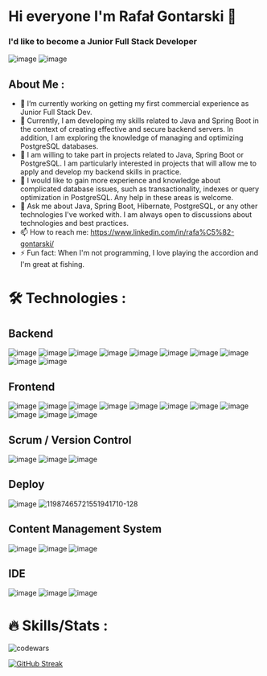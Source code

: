 # Hi everyone I'm Rafał Gontarski 👋
### I'd like to become a Junior Full Stack Developer
![image](https://github.com/RafalGontarski/RafalGontarski/assets/106514250/b2273dc0-8c89-436b-86d9-5b1ef7fb2529)
![image](https://github.com/RafalGontarski/RafalGontarski/assets/106514250/791f9900-634b-4442-a47f-109e9b390e93)

##  About Me :

- 🔭 I’m currently working on getting my first commercial experience as Junior Full Stack Dev.
- 🌱 Currently, I am developing my skills related to Java and Spring Boot in the context of creating effective and secure backend servers. In addition, I am exploring the knowledge of managing and optimizing PostgreSQL databases.
- 👯 I am willing to take part in projects related to Java, Spring Boot or PostgreSQL. I am particularly interested in projects that will allow me to apply and develop my backend skills in practice.
- 🤔 I would like to gain more experience and knowledge about complicated database issues, such as transactionality, indexes or query optimization in PostgreSQL. Any help in these areas is welcome.
- 💬 Ask me about Java, Spring Boot, Hibernate, PostgreSQL, or any other technologies I've worked with. I am always open to discussions about technologies and best practices.
- 📫 How to reach me: https://www.linkedin.com/in/rafa%C5%82-gontarski/
- ⚡ Fun fact: When I'm not programming, I love playing the accordion and I'm great at fishing.

# 🛠️ Technologies :
## Backend
![image](https://github.com/RafalGontarski/RafalGontarski/assets/106514250/04764c9c-df56-41f8-999d-970be42cf88d)   ![image](https://github.com/RafalGontarski/RafalGontarski/assets/106514250/5d9e025b-a0cf-45e5-bd07-cf301dd01365) ![image](https://github.com/RafalGontarski/RafalGontarski/assets/106514250/cfcb5010-775b-4eb7-8e74-4eec50133ccf) ![image](https://github.com/RafalGontarski/RafalGontarski/assets/106514250/8784a658-302d-4a4a-a1f0-6660e7fa1c89) ![image](https://github.com/RafalGontarski/RafalGontarski/assets/106514250/057d10cd-7e28-41c5-b594-8072dbaea160) ![image](https://github.com/RafalGontarski/RafalGontarski/assets/106514250/8596ffcd-25db-4d17-885d-141deb9d51bf) ![image](https://github.com/RafalGontarski/RafalGontarski/assets/106514250/8d0527f9-daad-4fe0-99ec-89f303771579) ![image](https://github.com/RafalGontarski/RafalGontarski/assets/106514250/0f7dd002-4cd1-4ee5-a7a0-05ef53cd1487) ![image](https://github.com/RafalGontarski/RafalGontarski/assets/106514250/c928a02b-24b1-4838-945f-a87643a98419) ![image](https://github.com/RafalGontarski/RafalGontarski/assets/106514250/04c0f98b-7bef-4530-89b5-da3a293bac25) 


## Frontend
![image](https://github.com/RafalGontarski/RafalGontarski/assets/106514250/60bd2c37-f1a2-4012-bc1c-ad3e908f8566) ![image](https://github.com/RafalGontarski/RafalGontarski/assets/106514250/791355a5-6a7a-4e00-898a-1520df9d018c)
 ![image](https://github.com/RafalGontarski/RafalGontarski/assets/106514250/371984ed-4136-42ec-8e2d-583eb946d564) ![image](https://github.com/RafalGontarski/RafalGontarski/assets/106514250/a640081b-da3b-444e-a9bb-145c71891f2e) ![image](https://github.com/RafalGontarski/RafalGontarski/assets/106514250/329684b8-c08e-405b-ac29-2164aacf6e3d) ![image](https://github.com/RafalGontarski/RafalGontarski/assets/106514250/42847bf0-89c7-4889-a63f-aa65feba1eb0)
 ![image](https://github.com/RafalGontarski/RafalGontarski/assets/106514250/cc02742b-0f00-41f2-adf5-65a24cb71dcc) ![image](https://github.com/RafalGontarski/RafalGontarski/assets/106514250/70e45554-8e24-4aa5-a2bb-c2b4315f082a) ![image](https://github.com/RafalGontarski/RafalGontarski/assets/106514250/6f91f0ac-712f-4d09-8a66-ad53c10b3d9a) ![image](https://github.com/RafalGontarski/RafalGontarski/assets/106514250/6a78c5e9-4703-4e6d-b159-7524a6bb383e) ![image](https://github.com/RafalGontarski/RafalGontarski/assets/106514250/23187587-0645-478d-99b3-e4a112106347)

## Scrum / Version Control
![image](https://github.com/RafalGontarski/RafalGontarski/assets/106514250/dbbc93ce-73d2-428d-94c7-989f199e9fe8) ![image](https://github.com/RafalGontarski/RafalGontarski/assets/106514250/deecc62e-e9b8-449a-8846-527be149bcb3) ![image](https://github.com/RafalGontarski/RafalGontarski/assets/106514250/482d3935-90a0-4ea1-aee9-3ae04c114080)

## Deploy
![image](https://github.com/RafalGontarski/RafalGontarski/assets/106514250/9a63c476-a679-490a-99c2-6762d931fde3) ![11987465721551941710-128](https://github.com/RafalGontarski/RafalGontarski/assets/106514250/1b8df4d4-6376-4927-8785-4cb0fd6142fd)

## Content Management System
![image](https://github.com/RafalGontarski/RafalGontarski/assets/106514250/29e18b98-0a6c-41f2-a311-4cace22a871d) ![image](https://github.com/RafalGontarski/RafalGontarski/assets/106514250/dc6b3df9-bc54-4e3f-a3de-cd9d2ff3aee2) ![image](https://github.com/RafalGontarski/RafalGontarski/assets/106514250/e56c3348-78c4-44ad-a7cb-5a8657db7c1f)

## IDE
![image](https://github.com/RafalGontarski/RafalGontarski/assets/106514250/a412e5ea-de70-411e-a3cb-6a072bebe51b) ![image](https://github.com/RafalGontarski/RafalGontarski/assets/106514250/187ff6e1-05b2-421c-9ff8-615eea4cb245) ![image](https://github.com/RafalGontarski/RafalGontarski/assets/106514250/ebc62e22-50cf-42ee-b271-493d383d85dd)




# 🔥 Skills/Stats :
![codewars](https://github.com/RafalGontarski/RafalGontarski/assets/106514250/a9b4e202-cd3f-4b37-9ce4-84f21a231f7c)

[![GitHub Streak](https://streak-stats.demolab.com/?user=RafalGontarski)](https://git.io/streak-stats)
